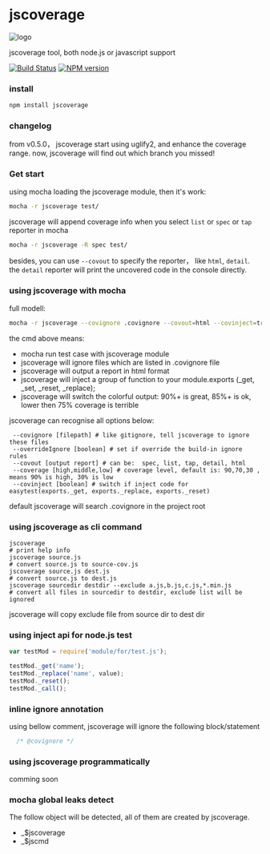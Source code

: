 jscoverage
==========
![logo](https://raw.github.com/fishbar/jscoverage/master/logo.png)

jscoverage tool, both node.js or javascript support

[![Build Status](https://travis-ci.org/fishbar/jscoverage.svg)](https://travis-ci.org/fishbar/jscoverage)
[![NPM version](https://badge.fury.io/js/jscoverage.svg)](http://badge.fury.io/js/jscoverage)


### install

```sh
npm install jscoverage
```

### changelog

from v0.5.0， jscoverage start using uglify2, and enhance the coverage range.
now, jscoverage will find out which branch you missed!

### Get start

using mocha loading the jscoverage module, then it's work:
```sh
mocha -r jscoverage test/
```

jscoverage will append coverage info when you select `list` or `spec` or `tap` reporter in mocha
```sh
mocha -r jscoverage -R spec test/
```

besides, you can use `--covout` to specify the reporter， like `html`, `detail`.
the `detail` reporter will print the uncovered code in the console directly.

### using jscoverage with mocha

full modell:
```sh
mocha -r jscoverage --covignore .covignore --covout=html --covinject=true --coverage=90,85,75 test
```
the cmd above means:
  * mocha run test case with jscoverage module
  * jscoverage will ignore files which are listed in .covignore file
  * jscoverage will output a report in html format
  * jscoverage will inject a group of function to your module.exports (_get, _set, _reset, _replace);
  * jscoverage will switch the colorful output:  90%+ is great, 85%+ is ok, lower then 75% coverage is terrible

jscoverage can recognise all options below:

```
 --covignore [filepath] # like gitignore, tell jscoverage to ignore these files
 --overrideIgnore [boolean] # set if override the build-in ignore rules
 --covout [output report] # can be:  spec, list, tap, detail, html
 --coverage [high,middle,low] # coverage level, default is: 90,70,30 , means 90% is high, 30% is low
 --covinject [boolean] # switch if inject code for easytest(exports._get, exports._replace, exports._reset)
```

default jscoverage will search .covignore in the project root

### using jscoverage as cli command

```shell
jscoverage
# print help info
jscoverage source.js
# convert source.js to source-cov.js
jscoverage source.js dest.js
# convert source.js to dest.js
jscoverage sourcedir destdir --exclude a.js,b.js,c.js,*.min.js
# convert all files in sourcedir to destdir, exclude list will be ignored
```
jscoverage will copy exclude file from source dir to dest dir

### using inject api for node.js test

```js
var testMod = require('module/for/test.js');

testMod._get('name');
testMod._replace('name', value);
testMod._reset();
testMod._call();
```
### inline ignore annotation

using bellow comment, jscoverage will ignore the following block/statement

```js
  /* @covignore */
```

### using jscoverage programmatically

comming soon

### mocha global leaks detect

The follow object will be detected, all of them are created by jscoverage.

  * _$jscoverage
  * _$jscmd

